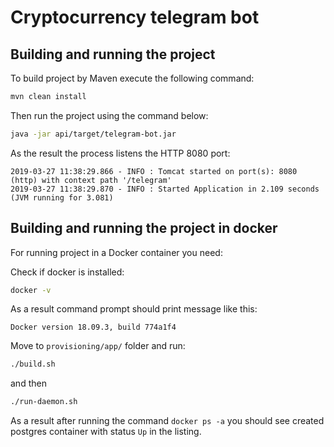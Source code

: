 # Cryptocurrency telegram bot


## Building and running the project

To build project by Maven execute the following command:
```bash
mvn clean install
```

Then run the project using the command below:
```bash
java -jar api/target/telegram-bot.jar
```

As the result the process listens the HTTP 8080 port:
```
2019-03-27 11:38:29.866 - INFO : Tomcat started on port(s): 8080 (http) with context path '/telegram'
2019-03-27 11:38:29.870 - INFO : Started Application in 2.109 seconds (JVM running for 3.081)
```

## Building and running the project in docker

For running project in a Docker container you need:

Check if docker is installed:
```bash
docker -v
```

As a result command prompt should print message like this:
```
Docker version 18.09.3, build 774a1f4
```

Move to `provisioning/app/` folder and run:
```bash
./build.sh
```
and then 
```bash
./run-daemon.sh
```

As a result after running the command `docker ps -a` you should see created postgres container with status `Up` in the listing.